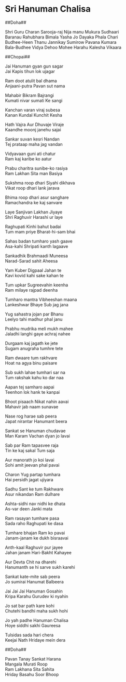 # Sri Hanuman Chalisa

##Doha##

Shri Guru Charan Sarooja-raj Nija manu Mukura Sudhaari  
Baranau Rahubhara Bimala Yasha Jo Dayaka Phala Chari  
Budhee-Heen Thanu Jannikay Sumirow Pavana Kumara  
Bala-Budhee Vidya Dehoo Mohee Harahu Kalesha Vikaara

##Chopai##

Jai Hanuman gyan gun sagar  
Jai Kapis tihun lok ujagar

Ram doot atulit bal dhama  
Anjaani-putra Pavan sut nama

Mahabir Bikram Bajrangi  
Kumati nivar sumati Ke sangi

Kanchan varan viraj subesa  
Kanan Kundal Kunchit Kesha

Hath Vajra Aur Dhuvaje Viraje  
Kaandhe moonj janehu sajai

Sankar suvan kesri Nandan  
Tej prataap maha jag vandan

Vidyavaan guni ati chatur  
Ram kaj karibe ko aatur

Prabu charitra sunibe-ko rasiya  
Ram Lakhan Sita man Basiya

Sukshma roop dhari Siyahi dikhava  
Vikat roop dhari lank jarava

Bhima roop dhari asur sanghare  
Ramachandra ke kaj sanvare

Laye Sanjivan Lakhan Jiyaye  
Shri Raghuvir Harashi ur laye

Raghupati Kinhi bahut badai  
Tum mam priye Bharat-hi-sam bhai

Sahas badan tumharo yash gaave  
Asa-kahi Shripati kanth lagaave

Sankadhik Brahmaadi Muneesa  
Narad-Sarad sahit Aheesa

Yam Kuber Digpaal Jahan te  
Kavi kovid kahi sake kahan te

Tum upkar Sugreevahin keenha  
Ram milaye rajpad deenha

Tumharo mantra Vibheeshan maana  
Lankeshwar Bhaye Sub jag jana

Yug sahastra jojan par Bhanu  
Leelyo tahi madhur phal janu

Prabhu mudrika meli mukh mahee  
Jaladhi langhi gaye achraj nahee

Durgaam kaj jagath ke jete  
Sugam anugraha tumhre tete

Ram dwaare tum rakhvare  
Hoat na agya binu paisare

Sub sukh lahae tumhari sar na  
Tum rakshak kahu ko dar naa

Aapan tej samharo aapai  
Teenhon lok hank te kanpai

Bhoot pisaach Nikat nahin aavai  
Mahavir jab naam sunavae

Nase rog harae sab peera  
Japat nirantar Hanumant beera

Sankat se Hanuman chudavae  
Man Karam Vachan dyan jo lavai

Sab par Ram tapasvee raja  
Tin ke kaj sakal Tum saja

Aur manorath jo koi lavai  
Sohi amit jeevan phal pavai

Charon Yug partap tumhara  
Hai persidh jagat ujiyara

Sadhu Sant ke tum Rakhware  
Asur nikandan Ram dulhare

Ashta-sidhi nav nidhi ke dhata  
As-var deen Janki mata

Ram rasayan tumhare pasa  
Sada raho Raghupati ke dasa

Tumhare bhajan Ram ko pavai  
Janam-janam ke dukh bisraavai

Anth-kaal Raghuvir pur jayee  
Jahan janam Hari-Bakht Kahayee

Aur Devta Chit na dharehi  
Hanumanth se hi sarve sukh karehi

Sankat kate-mite sab peera  
Jo sumirai Hanumat Balbeera

Jai Jai Jai Hanuman Gosahin  
Kripa Karahu Gurudev ki nyahin

Jo sat bar path kare kohi  
Chutehi bandhi maha sukh hohi

Jo yah padhe Hanuman Chalisa  
Hoye siddhi sakhi Gaureesa

Tulsidas sada hari chera  
Keejai Nath Hridaye mein dera

##Doha##

Pavan Tanay Sankat Harana  
Mangala Murati Roop  
Ram Lakhana Sita Sahita  
Hriday Basahu Soor Bhoop  
